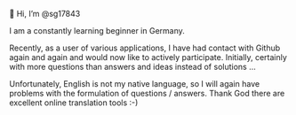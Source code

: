 👋 Hi, I’m @sg17843

I am a constantly learning beginner in Germany.

Recently, as a user of various applications, I have had contact with Github again and again and would now like to actively participate. 
Initially, certainly with more questions than answers and ideas instead of solutions ... 

Unfortunately, English is not my native language, so I will again have problems with the formulation of questions / answers. 
Thank God there are excellent online translation tools :-)
